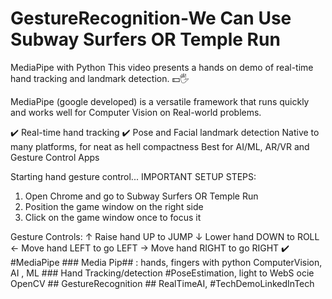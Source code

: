 # GestureRecognition-We Can Use Subway Surfers OR Temple Run

MediaPipe with Python
This video presents a hands on demo of real-time hand tracking and landmark detection. 💵🖐

MediaPipe (google developed) is a versatile framework that runs quickly and works well for Computer Vision on Real-world problems.

✔️ Real-time hand tracking
✔️ Pose and Facial landmark detection
Native to many platforms, for neat as hell compactness
Best for AI/ML, AR/VR and Gesture Control Apps

Starting hand gesture control...
IMPORTANT SETUP STEPS:
1. Open Chrome and go to Subway Surfers OR Temple Run
2. Position the game window on the right side
3. Click on the game window once to focus it

Gesture Controls:
↑ Raise hand UP to JUMP
↓ Lower hand DOWN to ROLL
← Move hand LEFT to go LEFT
→ Move hand RIGHT to go RIGHT
✔️ #MediaPipe ### Media Pip## : hands, fingers with python ComputerVision, AI , ML ### Hand Tracking/detection #PoseEstimation, light to WebS ocie OpenCV ## GestureRecognition ## RealTimeAI, #TechDemoLinkedInTech

 
